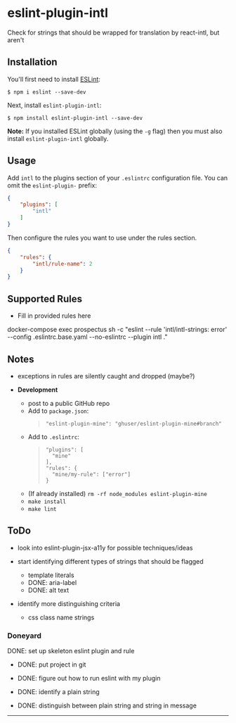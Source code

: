 # eslint-plugin-intl

Check for strings that should be wrapped for translation by react-intl, but aren&#39;t

## Installation

You'll first need to install [ESLint](http://eslint.org):

```
$ npm i eslint --save-dev
```

Next, install `eslint-plugin-intl`:

```
$ npm install eslint-plugin-intl --save-dev
```

**Note:** If you installed ESLint globally (using the `-g` flag) then you must also install `eslint-plugin-intl` globally.

## Usage

Add `intl` to the plugins section of your `.eslintrc` configuration file. You can omit the `eslint-plugin-` prefix:

```json
{
    "plugins": [
        "intl"
    ]
}
```


Then configure the rules you want to use under the rules section.

```json
{
    "rules": {
        "intl/rule-name": 2
    }
}
```

## Supported Rules

* Fill in provided rules here

docker-compose exec prospectus sh -c "eslint --rule 'intl/intl-strings: error' --config .eslintrc.base.yaml --no-eslintrc --plugin intl ."


Notes
-----
- exceptions in rules are silently caught and dropped (maybe?)

- __Development__
    - post to a public GitHub repo
    - Add to `package.json`: 
        > `"eslint-plugin-mine": "ghuser/eslint-plugin-mine#branch"`
    - Add to `.eslintrc`:
        > ```
        > "plugins": [
        >   "mine"
        > ],
        > "rules": {
        >   "mine/my-rule": ["error"]
        > }
        > ```
    - (If already installed) `rm -rf node_modules eslint-plugin-mine`
    - `make install`
    - `make lint`


ToDo
----
- look into eslint-plugin-jsx-a11y for possible techniques/ideas

- start identifying different types of strings that should be flagged
    - template literals
    - DONE: aria-label
    - DONE: alt text

- identify more distinguishing criteria
    - css class name strings

### Doneyard

DONE: set up skeleton eslint plugin and rule

- DONE: put project in git
- DONE: figure out how to run eslint with my plugin

- DONE: identify a plain string
- DONE: distinguish between plain string and string in message

---
